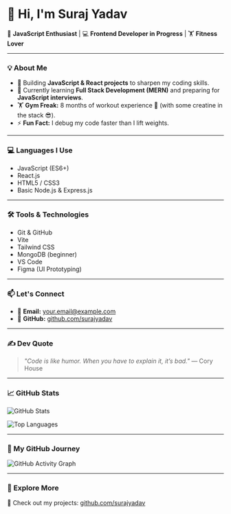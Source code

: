 # 👋 Hi, I'm **Suraj Yadav**  
🚀 **JavaScript Enthusiast** | 💻 **Frontend Developer in Progress** | 🏋️ **Fitness Lover**

---

### **💡 About Me**
- 🔭 Building **JavaScript & React projects** to sharpen my coding skills.  
- 🌱 Currently learning **Full Stack Development (MERN)** and preparing for **JavaScript interviews**.  
- 🏋️ **Gym Freak:** 8 months of workout experience 💪 (with some creatine in the stack 😎).  
- ⚡ **Fun Fact:** I debug my code faster than I lift weights.  

---

### **💻 Languages I Use**
- JavaScript (ES6+)  
- React.js  
- HTML5 / CSS3  
- Basic Node.js & Express.js  

---

### **🛠 Tools & Technologies**
- Git & GitHub  
- Vite  
- Tailwind CSS  
- MongoDB (beginner)  
- VS Code  
- Figma (UI Prototyping)

---

### **📫 Let's Connect**
- 📧 **Email:** [your.email@example.com](mailto:your.email@example.com)  
- 🐙 **GitHub:** [github.com/surajyadav](https://github.com/suraj-yadav8868)

---

### **✍️ Dev Quote**
> *"Code is like humor. When you have to explain it, it’s bad."* — Cory House  

---

### **📈 GitHub Stats**
![GitHub Stats](https://github-readme-stats.vercel.app/api?username=surajyadav&show_icons=true&theme=radical)

![Top Languages](https://github-readme-stats.vercel.app/api/top-langs/?username=surajyadav&layout=compact&theme=radical)

---

### **🚀 My GitHub Journey**
![GitHub Activity Graph](https://github-readme-activity-graph.vercel.app/graph?username=suraj-yadav8868&theme=react-dark)

---

### **🔗 Explore More**
🔗 Check out my projects: [github.com/surajyadav](https://github.com/surajyadav)

